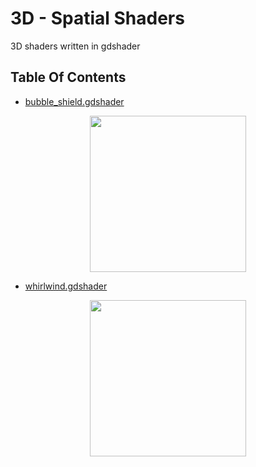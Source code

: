 
# 3D - Spatial Shaders
3D shaders written in gdshader 

## Table Of Contents
- [bubble_shield.gdshader](bubble_shield.gdshader)
<div style="text-align: center;">
  <img src="https://github.com/wokidoo/Handy_Godot_Shaders/assets/77600208/1225afa5-9bc7-44dd-9372-efc8f0a27f81" width="250" />
</div>

- [whirlwind.gdshader](whirlwind.gdshader)
<div style="text-align: center;">
  <img src="https://github.com/wokidoo/Handy_Godot_Shaders/assets/77600208/cd09ec53-5d8f-420b-8bf9-1e424b51c255" width="250" />
</div>
